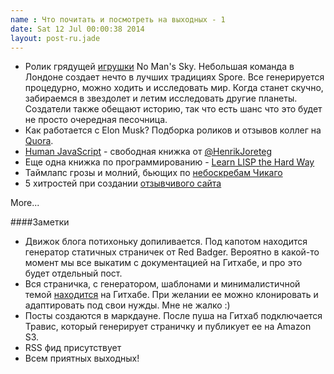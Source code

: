 ```yaml
---
name : Что почитать и посмотреть на выходных - 1
date: Sat 12 Jul 00:00:38 2014
layout: post-ru.jade
---
```


* Ролик грядущей [игрушки](https://www.youtube.com/watch?v=MZO40WBNA60) No Man's Sky. Небольшая команда в Лондоне создает нечто в лучших традициях Spore. Все генерируется процедурно, можно ходить и исследовать мир. Когда станет скучно, забираемся в звездолет и летим исследовать другие планеты. Создатели также обещают историю, так что есть шанс что это будет не просто очередная песочница.
* Как работается с Elon Musk? Подборка роликов и отзывов коллег на [Quora](http://www.quora.com/Elon-Musk/What-is-it-like-to-work-with-Elon-Musk).
* [Human JavaScript](http://read.humanjavascript.com) - свободная книжка от [@HenrikJoreteg](http://twitter.com/henrikjoreteg)
* Еще одна книжка по программированию - [Learn LISP the Hard Way](http://learnlispthehardway.org)
* Таймлапс грозы и молний, бьющих по [небоскребам Чикаго](https://vimeo.com/99810138)
* 5 хитростей при создании [отзывчивого сайта](http://vstarkov.ru/respronsive-tips/)

More...

####Заметки
* Движок блога потихоньку допиливается. Под капотом находится генератор статичных страничек от Red Badger. Вероятно в какой-то момент мы все выкатим с документацией на Гитхабе, и про это будет отдельный пост.
* Вся страничка, с генератором, шаблонами и минималистичной темой [находится](https://github.com/asavin/alexsavin.me) на Гитхабе. При желании ее можно клонировать и адаптировать под свои нужды. Мне не жалко :)
* Посты создаются в маркдауне. После пуша на Гитхаб подключается Травис, который генерирует страничку и публикует ее на Amazon S3.
* RSS фид присутствует
* Всем приятных выходных!
